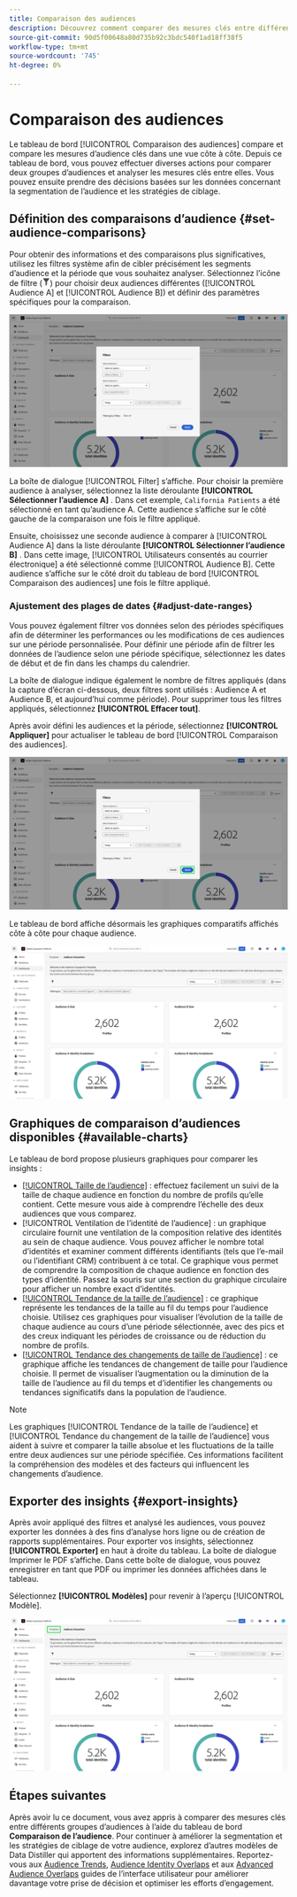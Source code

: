 ```yaml
---
title: Comparaison des audiences
description: Découvrez comment comparer des mesures clés entre différents groupes d’audiences à l’aide du tableau de bord Comparaison des audiences . Définition de filtres d’audience, analyse des tendances et exportation d’informations pour les décisions pilotées par les données
source-git-commit: 90d5f00648a80d735b92c3bdc540f1ad18ff38f5
workflow-type: tm+mt
source-wordcount: '745'
ht-degree: 0%

---
```


# Comparaison des audiences

Le tableau de bord [!UICONTROL Comparaison des audiences] compare et compare les mesures d’audience clés dans une vue côte à côte. Depuis ce tableau de bord, vous pouvez effectuer diverses actions pour comparer deux groupes d’audiences et analyser les mesures clés entre elles. Vous pouvez ensuite prendre des décisions basées sur les données concernant la segmentation de l’audience et les stratégies de ciblage.

## Définition des comparaisons d’audience {#set-audience-comparisons}

Pour obtenir des informations et des comparaisons plus significatives, utilisez les filtres système afin de cibler précisément les segments d’audience et la période que vous souhaitez analyser. Sélectionnez l’icône de filtre (![Icône de filtre.](../../../images/icons/filter-icon-white.png)) pour choisir deux audiences différentes ([!UICONTROL Audience A] et [!UICONTROL Audience B]) et définir des paramètres spécifiques pour la comparaison.

![Boîte de dialogue Filtres dans le tableau de bord de comparaison d’audiences.](../../images/sql-insights-query-pro-mode/templates/audience-comparison-filters.png)

La boîte de dialogue [!UICONTROL Filter] s’affiche. Pour choisir la première audience à analyser, sélectionnez la liste déroulante **[!UICONTROL Sélectionner l’audience A]** . Dans cet exemple, `California Patients` a été sélectionné en tant qu’audience A. Cette audience s’affiche sur le côté gauche de la comparaison une fois le filtre appliqué.

Ensuite, choisissez une seconde audience à comparer à [!UICONTROL Audience A] dans la liste déroulante **[!UICONTROL Sélectionner l’audience B]** . Dans cette image, [!UICONTROL Utilisateurs consentés au courrier électronique] a été sélectionné comme [!UICONTROL Audience B]. Cette audience s’affiche sur le côté droit du tableau de bord [!UICONTROL Comparaison des audiences] une fois le filtre appliqué.

### Ajustement des plages de dates {#adjust-date-ranges}

Vous pouvez également filtrer vos données selon des périodes spécifiques afin de déterminer les performances ou les modifications de ces audiences sur une période personnalisée. Pour définir une période afin de filtrer les données de l’audience selon une période spécifique, sélectionnez les dates de début et de fin dans les champs du calendrier.

La boîte de dialogue indique également le nombre de filtres appliqués (dans la capture d’écran ci-dessous, deux filtres sont utilisés : Audience A et Audience B, et aujourd’hui comme période). Pour supprimer tous les filtres appliqués, sélectionnez **[!UICONTROL Effacer tout]**.

Après avoir défini les audiences et la période, sélectionnez **[!UICONTROL Appliquer]** pour actualiser le tableau de bord [!UICONTROL Comparaison des audiences].

![&#x200B; La boîte de dialogue Filtres dans le tableau de bord de comparaison d’audiences avec l’option Appliquer mise en surbrillance.](../../images/sql-insights-query-pro-mode/templates/audience-comparison-filters-apply.png)

Le tableau de bord affiche désormais les graphiques comparatifs affichés côte à côte pour chaque audience.

![&#x200B; Le tableau de bord de comparaison des audiences avec plusieurs graphiques comparant les mesures pour chaque audience.](../../images/sql-insights-query-pro-mode/templates/audience-comparison-dashboard.png)

## Graphiques de comparaison d’audiences disponibles {#available-charts}

<!-- Potentially could expand this section to include images of each widget.  -->

Le tableau de bord propose plusieurs graphiques pour comparer les insights :

- [[!UICONTROL Taille de l’audience]](../../guides/audiences.md#audience-size) : effectuez facilement un suivi de la taille de chaque audience en fonction du nombre de profils qu’elle contient. Cette mesure vous aide à comprendre l’échelle des deux audiences que vous comparez.
- [!UICONTROL Ventilation de l’identité de l’audience] : un graphique circulaire fournit une ventilation de la composition relative des identités au sein de chaque audience. Vous pouvez afficher le nombre total d’identités et examiner comment différents identifiants (tels que l’e-mail ou l’identifiant CRM) contribuent à ce total. Ce graphique vous permet de comprendre la composition de chaque audience en fonction des types d’identité. Passez la souris sur une section du graphique circulaire pour afficher un nombre exact d’identités.
- [[!UICONTROL Tendance de la taille de l’audience]](../../guides/audiences.md#audience-size-trend) : ce graphique représente les tendances de la taille au fil du temps pour l’audience choisie. Utilisez ces graphiques pour visualiser l’évolution de la taille de chaque audience au cours d’une période sélectionnée, avec des pics et des creux indiquant les périodes de croissance ou de réduction du nombre de profils.
- [[!UICONTROL Tendance des changements de taille de l’audience]](../../guides/audiences.md#audience-size-change-trend) : ce graphique affiche les tendances de changement de taille pour l’audience choisie. Il permet de visualiser l’augmentation ou la diminution de la taille de l’audience au fil du temps et d’identifier les changements ou tendances significatifs dans la population de l’audience.

>[!NOTE]
>
>Les graphiques [!UICONTROL Tendance de la taille de l’audience] et [!UICONTROL Tendance du changement de la taille de l’audience] vous aident à suivre et comparer la taille absolue et les fluctuations de la taille entre deux audiences sur une période spécifiée. Ces informations facilitent la compréhension des modèles et des facteurs qui influencent les changements d’audience.

## Exporter des insights {#export-insights}

Après avoir appliqué des filtres et analysé les audiences, vous pouvez exporter les données à des fins d’analyse hors ligne ou de création de rapports supplémentaires. Pour exporter vos insights, sélectionnez **[!UICONTROL Exporter]** en haut à droite du tableau. La boîte de dialogue Imprimer le PDF s’affiche. Dans cette boîte de dialogue, vous pouvez enregistrer en tant que PDF ou imprimer les données affichées dans le tableau.

Sélectionnez **[!UICONTROL Modèles]** pour revenir à l’aperçu [!UICONTROL Modèle].

![La vue de chevauchement d’audiences avancées avec les modèles surlignés.](../../images/sql-insights-query-pro-mode/templates/navigation.png)

## Étapes suivantes

Après avoir lu ce document, vous avez appris à comparer des mesures clés entre différents groupes d’audiences à l’aide du tableau de bord **Comparaison de l’audience**. Pour continuer à améliorer la segmentation et les stratégies de ciblage de votre audience, explorez d’autres modèles de Data Distiller qui apportent des informations supplémentaires. Reportez-vous aux [Audience Trends](./trends.md), [Audience Identity Overlaps](./identity-overlaps.md) et aux [Advanced Audience Overlaps](./overlaps.md) guides de l’interface utilisateur pour améliorer davantage votre prise de décision et optimiser les efforts d’engagement.

